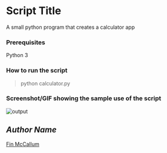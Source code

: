 # Script Title
<!--Remove the below lines and add yours -->
A small python program that creates a calculator app

### Prerequisites
<!--Remove the below lines and add yours -->
Python 3

### How to run the script
<!--Remove the below lines and add yours -->
> python calculator.py

### Screenshot/GIF showing the sample use of the script
<!--Remove the below lines and add yours -->
![output](https://github.com/Python-World/python-mini-projects/tree/master/projects/Create_calculator_app/output.png)

## *Author Name*
<!--Remove the below lines and add yours -->
[Fin McCallum](https://github.com/FinMc)
